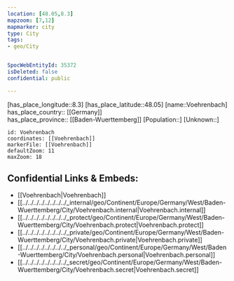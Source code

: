 ```yaml
---
location: [48.05,8.3] 
mapzoom: [7,12] 
mapmarker: city 
type: City
tags:
- geo/City


SpocWebEntityId: 35372
isDeleted: false
confidential: public

---
```

[has_place_longitude::8.3] 
[has_place_latitude::48.05] 
[name::Voehrenbach] 
has_place_country:: [[Germany]]  
has_place_province:: [[Baden-Wuerttemberg]] 
[Population::] 
[Unknown::] 


```leaflet
id: Voehrenbach
coordinates: [[Voehrenbach]] 
markerFile: [[Voehrenbach]] 
defaultZoom: 11 
maxZoom: 18
```


## Confidential Links & Embeds: 
- [[Voehrenbach|Voehrenbach]]  
- [[../../../../../../../../_internal/geo/Continent/Europe/Germany/West/Baden-Wuerttemberg/City/Voehrenbach.internal|Voehrenbach.internal]] 
- [[../../../../../../../../_protect/geo/Continent/Europe/Germany/West/Baden-Wuerttemberg/City/Voehrenbach.protect|Voehrenbach.protect]] 
- [[../../../../../../../../_private/geo/Continent/Europe/Germany/West/Baden-Wuerttemberg/City/Voehrenbach.private|Voehrenbach.private]] 
- [[../../../../../../../../_personal/geo/Continent/Europe/Germany/West/Baden-Wuerttemberg/City/Voehrenbach.personal|Voehrenbach.personal]] 
- [[../../../../../../../../_secret/geo/Continent/Europe/Germany/West/Baden-Wuerttemberg/City/Voehrenbach.secret|Voehrenbach.secret]] 
